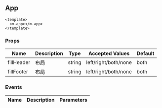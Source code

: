 ## App

```vue  
<template>
  <m-app></m-app>
</template>
```

### Props
| Name      | Description | Type      | Accepted Values       | Default  |
|---------- |------ |---------- |--------------------------------  |-------- |
| fillHeader | 布局 | string | left/right/both/none | both |
| fillFooter | 布局 | string | left/right/both/none | both |

### Events
| Name | Description | Parameters |
|---------- |-------- |---------- |
